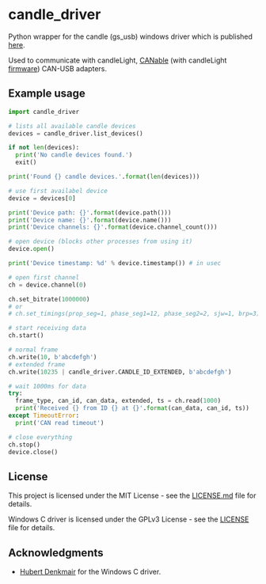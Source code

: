 # candle_driver

Python wrapper for the candle (gs_usb) windows driver which is published [here](https://github.com/HubertD/cangaroo/tree/master/src/driver/CandleApiDriver/api).

Used to communicate with candleLight, [CANable](https://canable.io/) (with candleLight [firmware](https://github.com/HubertD/candleLight_fw)) CAN-USB adapters.

## Example usage

```python
import candle_driver

# lists all available candle devices
devices = candle_driver.list_devices()

if not len(devices):
  print('No candle devices found.')
  exit()

print('Found {} candle devices.'.format(len(devices)))

# use first availabel device
device = devices[0]

print('Device path: {}'.format(device.path()))
print('Device name: {}'.format(device.name()))
print('Device channels: {}'.format(device.channel_count()))

# open device (blocks other processes from using it)
device.open()

print('Device timestamp: %d' % device.timestamp()) # in usec

# open first channel
ch = device.channel(0)

ch.set_bitrate(1000000)
# or
# ch.set_timings(prop_seg=1, phase_seg1=12, phase_seg2=2, sjw=1, brp=3)

# start receiving data
ch.start()

# normal frame
ch.write(10, b'abcdefgh')
# extended frame
ch.write(10235 | candle_driver.CANDLE_ID_EXTENDED, b'abcdefgh')

# wait 1000ms for data
try:
  frame_type, can_id, can_data, extended, ts = ch.read(1000)
  print('Received {} from ID {} at {}'.format(can_data, can_id, ts))
except TimeoutError:
  print('CAN read timeout')

# close everything
ch.stop()
device.close()
```

## License

This project is licensed under the MIT License - see the [LICENSE.md](LICENSE.md) file for details.

Windows C driver is licensed under the GPLv3 License - see the [LICENSE](candle_api/LICENSE) file for details.

## Acknowledgments

* [Hubert Denkmair](https://github.com/HubertD) for the Windows C driver.
